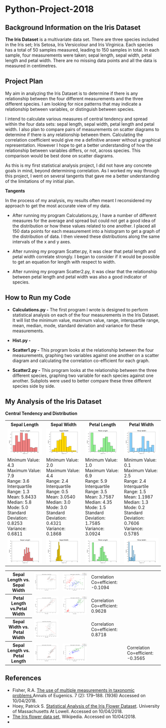 # Python-Project-2018


## Background Information on the Iris Dataset
**The Iris Dataset** is a multivariate data set. 
There are three species included in the Iris set; Iris Setosa, Iris Versicolour and Iris Virginica. 
Each species has a total of 50 samples measured, leading to 150 samples in total. 
In each sample, four measurements were taken; sepal length, sepal width, petal length and petal width. There are no missing data points and all the data is measured in centimetres. 

## Project Plan

My aim in analyzing the Iris Dataset is to determine if there is any relationship between the four different measurements and the three different species. I am looking for nice patterns that may indicate a relationship between variables, or distinguish between species. 

I intend to calculate various measures of central tendency and spread within the four data sets: sepal length, sepal width, petal length and petal width. I also plan to compare pairs of measurements on scatter diagrams to determine if there is any relationship between them. Calculating the correlation coefficient would give me a definitive answer without a graphical representation. However I hope to get a better understanding of how the relationship between variables differs, or not, across species. This comparison would be best done on scatter diagrams.  

As this is my first statistical analysis project, I did not have any concrete goals in mind, beyond determining correlation. As I worked my way through this project, I went on several tangents that gave me a better understanding of the limitations of my initial plan. 

**Tangents**

In the process of my analysis, my results often meant I reconsidered my approach to get the most accurate view of my data. 
* After running my program Calculations.py, I have a number of different measures for the average and spread but could not get a good idea of the distribution or how these values related to one another. 
I placed all 150 data points for each measurement into a histogram to get a graph of the distribution of data. I then viewed these distributions along the same intervals of the x and y axes.

* After running my program Scatter.py, it was clear that petal length and petal width correlate strongly. I began to consider if it would be possible to get an equation for length with respect to width. 

* After running my program Scatter2.py, it was clear that the relationship between petal length and petal width was also a good indicator of species. 

## How to Run my Code
* **Calculations.py -**
The first program I wrote is designed to perform statistical analysis on each of the four measurements in the Iris Dataset. It will list the minimum value, maximum value, range, interquartile range, mean, median, mode, standard deviation and variance for these measurements. 

* **Hist.py -**

* **Scatter1.py -**
This program looks at the relationship between the four measurements, graphing two variables against one another on a scatter diagram and calculating the correlation co-efficient for each graph. 


* **Scatter2.py -**
This program looks at the relationship between the three different species, graphing two variable for each species against one another. Subplots were used to better compare these three different species side by side. 

## My Analysis of the Iris Dataset

**Central Tendency and Distribution**
<table>
 <tr>
  <th>Sepal Length</th>
  <th>Sepal Width</th>
  <th>Petal Length</th>
  <th>Petal Width</th></tr>
 <tr>
   <td><img src='img/hist1.png'></td>
   <td><img src='img/hist2.png'></td>
   <td><img src='img/hist3.png'></td>
   <td><img src='img/hist4.png'></td></tr>
 <tr>
  <td> Minimum Value:  4.3<br> 
     Maximum Value:  7.9<br> 
     Range:  3.6<br>
     Interquartile Range:  1.3<br> 
     Mean: 5.8433<br>
     Median:  5.8<br> 
     Mode:  5.0 <br> 
     Standard Deviation:  0.8253<br>   
     Variance:  0.6811</td>
  <td> Minimum Value:  2.0<br>
     Maximum Value:  4.4<br>
     Range:  2.4<br>
     Interquartile Range:  0.5<br>
     Mean: 3.0540<br> 
     Median: 3.0<br> 
     Mode:  3.0<br>
     Standard Deviation:  0.4321<br>   
     Variance:  0.1868<br></td> 
<td>
  Minimum Value:  1.0<br>
  Maximum Value:  6.9<br>
  Range:  5.9<br>
  Interquartile Range:  3.5<br>
  Mean: 3.7587<br>
  Median: 4.35<br>
  Mode:  1.5<br>
  Standard Deviation:  1.7585<br>
  Variance:  3.0924<br></td>
<td>
  Minimum Value:  0.1<br>
  Maximum Value:  2.5<br>
  Range:  2.4<br>
  Interquartile Range:  1.5<br>
  Mean: 1.1987<br>
  Median: 1.3<br>
  Mode:  0.2<br>
  Standard Deviation:  0.7606<br>
  Variance:  0.5785<br></td>
</tr>
  <td><img src='img/hist5.png'></td>
  <td><img src='img/hist6.png'></td>
  <td><img src='img/hist7.png'></td>
  <td><img src='img/hist8.png'></td></tr>
 </table>
 

<table>
 <tr>
  <th>Sepal Length vs. Sepal Width</th>
   <td><img src='img/scatter1.png'></td>
   <td><img src='img/updtsubplot1.png'></td>
   <td>Correlation Co=efficient: -0.1094</td></tr>
 <tr>
  <th>Petal Length vs.Petal Width</th>
   <td><img src='img/scatter2.png'></td>
   <td><img src='img/updtsubplot2.png'></td>
    <td>Correlation Co=efficient: 0.9628</td></tr>
 <tr>
  <th>Sepal Width vs. Petal Width</th>
   <td><img src='img/scatter4.png'></td>
   <td></td>
   <td>Correlation Co=efficient: 0.8718</td></tr>
 <tr>
  <th>Sepal Length vs. Petal Length </th>
   <td><img src='img/scatter3.png'></td>
   <td><img src='img/updtsubplot3.png'></td><td> 
   <td>Correlation Co=efficient: -0.3565</td></tr>
 </table>
 
## References

* Fisher, R.A. [The use of multiple measurements in taxonomic problems.](https://onlinelibrary.wiley.com/doi/epdf/10.1111/j.1469-1809.1936.tb02137.x)Annals of Eugenics. 7 (2): 179–188. (1936) Accessed on 10/04/2018.
* Hoey, Patrick S. [Statistical Analysis of the Iris Flower Dataset](http://patrickhoey.com/downloads/Computer_Science/03_Patrick_Hoey_Data_Visualization_Dataset_paper.pdf). University of Massachusetts At Lowell. Accessed on 10/04/2018.
* [The Iris flower data set](https://en.wikipedia.org/wiki/Iris_flower_data_set), Wikipedia. Accessed on 10/04/2018.
* 
